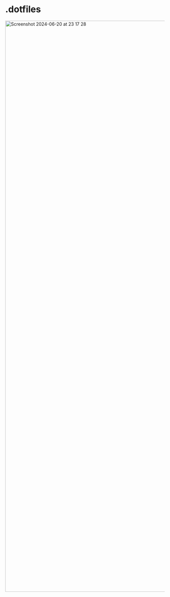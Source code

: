# .dotfiles
<img width="1800" alt="Screenshot 2024-06-20 at 23 17 28" src="https://github.com/crllect/.dotfiles/assets/144494583/c369c178-39a1-4c17-bfc8-695e3d911f28">
